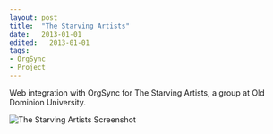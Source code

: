 ```yaml
---
layout: post
title:  "The Starving Artists"
date:   2013-01-01
edited:   2013-01-01
tags:
- OrgSync
- Project
---
```


Web integration with OrgSync for The Starving Artists, a group at Old Dominion University.

![The Starving Artists Screenshot](./assets/starvingarts-screenshot.png)
